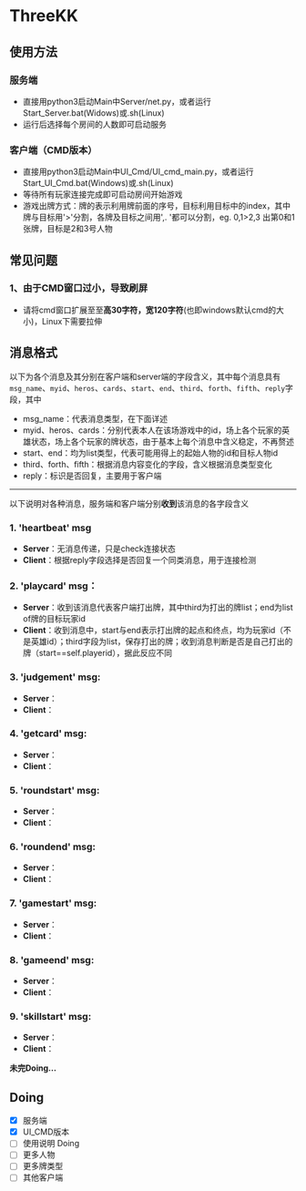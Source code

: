 # ThreeKK

## 使用方法
### 服务端
* 直接用python3启动Main中Server/net.py，或者运行Start_Server.bat(Widows)或.sh(Linux)
* 运行后选择每个房间的人数即可启动服务
### 客户端（CMD版本）
* 直接用python3启动Main中UI_Cmd/UI_cmd_main.py，或者运行Start_UI_Cmd.bat(Windows)或.sh(Linux)
* 等待所有玩家连接完成即可启动房间开始游戏
* 游戏出牌方式：牌的表示利用牌前面的序号，目标利用目标中的index，其中牌与目标用'>'分割，各牌及目标之间用',. '都可以分割，eg. 0,1>2,3 出第0和1张牌，目标是2和3号人物
	
## 常见问题
### 1、由于CMD窗口过小，导致刷屏  
* 请将cmd窗口扩展至至**高30字符，宽120字符**(也即windows默认cmd的大小)，Linux下需要拉伸


## 消息格式 
以下为各个消息及其分别在客户端和server端的字段含义，其中每个消息具有`msg_name`、`myid`、`heros`、`cards`、`start`、`end`、`third`、`forth`、`fifth`、`reply`字段，其中
* msg_name：代表消息类型，在下面详述
* myid、heros、cards：分别代表本人在该场游戏中的id，场上各个玩家的英雄状态，场上各个玩家的牌状态，由于基本上每个消息中含义稳定，不再赘述
* start、end：均为list类型，代表可能用得上的起始人物的id和目标人物id
* third、forth、fifth：根据消息内容变化的字段，含义根据消息类型变化
* reply：标识是否回复，主要用于客户端
*** 
以下说明对各种消息，服务端和客户端分别**收到**该消息的各字段含义

### 1. 'heartbeat' msg
* __Server__：无消息传递，只是check连接状态 
* __Client__：根据reply字段选择是否回复一个同类消息，用于连接检测

### 2. 'playcard' msg：  
* __Server__：收到该消息代表客户端打出牌，其中third为打出的牌list；end为list of牌的目标玩家id
* __Client__：收到消息中，start与end表示打出牌的起点和终点，均为玩家id（不是英雄id）；third字段为list，保存打出的牌；收到消息判断是否是自己打出的牌（start==self.playerid），据此反应不同

### 3. 'judgement' msg:  
* __Server__：  
* __Client__：

### 4. 'getcard' msg:  
* __Server__：  
* __Client__：

### 5. 'roundstart' msg:  
* __Server__：  
* __Client__：

### 6. 'roundend' msg:  
* __Server__：  
* __Client__：

### 7. 'gamestart' msg:  
* __Server__：  
* __Client__：

### 8. 'gameend' msg:  
* __Server__：  
* __Client__：

### 9. 'skillstart' msg:  
* __Server__：  
* __Client__：

**未完Doing...**



## Doing
- [x] 服务端
- [x] UI_CMD版本
- [ ] 使用说明 Doing
- [ ] 更多人物
- [ ] 更多牌类型
- [ ] 其他客户端
